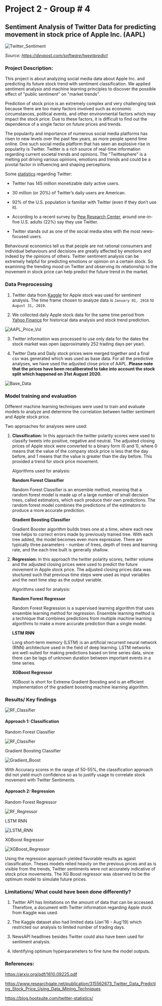# Project 2 - Group # 4

## Sentiment Analysis of Twitter Data for predicting movement in stock price of Apple Inc. (AAPL)

![Twitter_Sentiment](Images/twitter-stock-market.jpg)

*Source: https://devpost.com/software/tweetpredict*

### Project Description:

This project is about analyzing social media data about Apple Inc. and predicting its future stock trend with sentiment classification.
We applied sentiment analysis and machine learning principles to discover the possible effect of "public sentiment" on "market trends".

Prediction of stock price is an extremely  complex and  very  challenging task  because there are  too  many  factors  involved  such  as  economic circumstances,  political  events,  and  other  environmental factors which may impact the stock price. Due to these factors, it is difficult to find out the dependence of a single factor on future prices and trends.

The popularity  and importance  of numerous social  media platforms has risen  to new levels over the past few years,  as more people  spend time online. One such social media platform that has seen an explosive rise in popularity is Twitter. Twitter is a rich source of real-time  information  regarding  current  societal  trends  and opinions. The "Twittesphere" is a melting pot driving various opinions, emotions and trends and could be a pivotal factor in influencing and shaping perceptions.

Some [statistics](
    https://blog.hootsuite.com/twitter-statistics/) regarding Twitter:

* Twitter has 145 million monetizable daily active users.

* 30 million (or 20%) of Twitter’s daily users are American.

* 92% of the U.S. population is familiar with Twitter (even if they don’t use it).

* According to a recent survey by [Pew Research Center](https://www.pewresearch.org/fact-tank/2019/08/02/10-facts-about-americans-and-twitter/), around one-in-five U.S. adults (22%) say they use Twitter.

* Twitter stands out as one of the social media sites with the most news-focused users.

Behavioural economics tell us that people are  not rational consumers and individual behaviours and decisions are greatly affected by emotions and indeed  by the opinions of others. Twitter  sentiment  analysis  can  be  extremely  helpful  for predicting  emotions  or  opinion  on a certain  stock.  So examining  the trending mood on Twitter  and observing its relationship to the movement in stock price can help predict the future trend in the market.

### Data Preprocessing

1. Twitter data from [Kaggle](https://www.kaggle.com/nadun94/twitter-sentiments-aapl-stock)  for Apple stock was used for sentiment analysis. The time frame chosen to analyze data is `January 01, 2016` to `August 31, 2019`.   
    
2. We collected daily Apple stock data for the same time period from [Yahoo Finance](https://finance.yahoo.com/quote/AAPL/history?p=AAPL) for historical data analysis and stock trend prediction.

![AAPL_Price_Vol](Images/appl_stock_vol.JPG)

3. Twitter information was processed to use only data for the dates the stock market was open (approximately 252 trading days per year).

4. Twitter Data and Daily stock prices were merged together and a final csv was generated which was used as base data. For all the predictive analyses, we have used the adjusted close price of AAPL. **Please note that the prices have been recaliberated to take into account the stock split which happened on 31st August 2020.**

![Base_Data](Images/Base_Data.png)

### Model training and evaluation

Different machine learning techniques were used to train and evaluate models to analyze and determine the correlation between twitter sentiment and Apple stock price. 

Two approaches for analyses were used:

1. **Classification:** In this approach the twitter polarity scores were used to classify tweets into positive, negative and neutral. The adjusted closing prices of Apple stock were converted to a binary form (0 and 1), where 0 means that the value of the company stock price is less that the day before, and 1 means that the value is greater than the day before. This provided a trend for stock price movement. 

    Algorithms used for analysis:

    **Random Forest Classifier**

    Random Forest Classifier is an ensemble method, meaning that a random forest model is made up of a large number of small decision trees, called estimators, which each produce their own predictions. The random forest model combines the predictions of the estimators to produce a more accurate prediction.


    **Gradient Boosting Classifier**

    Gradient Booster algorithm builds trees one at a time, where each new tree helps to correct errors made by previously trained tree. With each tree added, the model becomes even more expressive. There are typically three parameters - number of trees, depth of trees and learning rate, and the each tree built is generally shallow.

2. **Regression:** In this approach the twitter polarity scores, twitter volume and the adjusted closing prices were used to predict the future movement in Apple stock price. The adjusted closing prices data was stuctured such that previous time steps were used as input variables and the next time step as the output variable.

    Algorithms used for analysis:

    **Random Forest Regressor**

    Random Forest Regression is a supervised learning algorithm that uses ensemble learning method for regression. Ensemble learning method is a technique that combines predictions from multiple machine learning algorithms to make a more accurate prediction than a single model.


    **LSTM RNN**

    Long short-term memory (LSTM) is an artificial recurrent neural network (RNN) architecture used in the field of deep learning. LSTM networks are well-suited for making predictions based on time series data, since there can be lags of unknown duration between important events in a time series.

    **XGBoost Regressor**

    XGBoost is short for Extreme Gradient Boosting and is an efficient implementation of the gradient boosting machine learning algorithm.

### Results/ Key findings

![RF_Classifier](Images/Regression_vs_Classification.png)

#### Approach 1: Classification
Random Forest Classifier

![RF_Classifier](Images/RF_Classifier.JPG)

Gradient Boosting Classifier

![Gradient_Boost](Images/Gradient_Boost.JPG)

With Accuracy scores in the range of 50-55%, the classification approach did not yield much confidence so as to justify usage to correlate stock movement with Twitter Sentiments.

#### Approach 2: Regression

Random Forest Regressor

![RF_Regressor](Images/RF_Regressor.JPG)

LSTM RNN

![LSTM_RNN](Images/LSTM.JPG)

XGBoost Regressor

![XGBoost_Regressor](Images/XG_Boost.JPG)

Using the regression approach yielded favorable results as agaist classification. Theses models relied heavily on the previous prices and as is visible from the trends, Twitter sentiments were not accurately indicative of stock price movements. The XG Boost regressor was observed to be the optimum model to simulate future prices.

### Limitations/ What could have been done differently?

1. Twitter API has limitations on the amount of data that can be accessed. Therefore, a document with Twitter information regarding Apple stock from Kaggle was used.

2. The Kaggle dataset also had limited data (Jan'16 - Aug'19) which restricted our analysis to limited number of trading days.

3. NewsAPI headlines besides Twitter could also have been used for sentiment analysis.

4. Identifying optimum hyperparameters to fine tune the model outputs.


### References:

https://arxiv.org/pdf/1610.09225.pdf

https://www.researchgate.net/publication/315562673_Twitter_Data_Predicting_Stock_Price_Using_Data_Mining_Techniques

https://blog.hootsuite.com/twitter-statistics/


